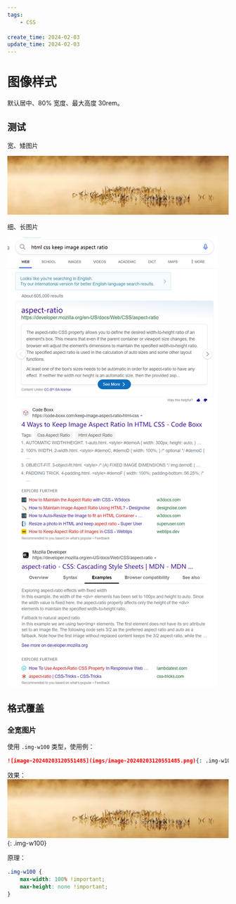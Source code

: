 ```yaml
---
tags:
    - CSS

create_time: 2024-02-03
update_time: 2024-02-03
---
```


# 图像样式

默认居中、80% 宽度、最大高度 30rem。



<!-- more -->

## 测试

宽、矮图片

![image-20240203120445902](imgs/image-20240203120445902.png)



细、长图片

![image-20240203120551485](imgs/image-20240203120551485.png)



## 格式覆盖

### 全宽图片

使用 `.img-w100` 类型，使用例：

``` markdown
![image-20240203120551485](imgs/image-20240203120551485.png){: .img-w100}
```

效果：![image-20240203120445902](imgs/image-20240203120445902.png){: .img-w100}



原理：

``` css
.img-w100 {
	max-width: 100% !important;
	max-height: none !important;
}
```


